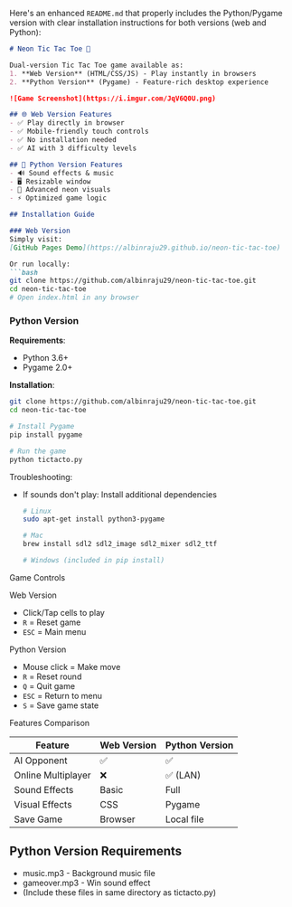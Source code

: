 Here's an enhanced `README.md` that properly includes the Python/Pygame version with clear installation instructions for both versions (web and Python):

```markdown
# Neon Tic Tac Toe 🌟

Dual-version Tic Tac Toe game available as:
1. **Web Version** (HTML/CSS/JS) - Play instantly in browsers
2. **Python Version** (Pygame) - Feature-rich desktop experience

![Game Screenshot](https://i.imgur.com/JqV6Q0U.png)

## 🌐 Web Version Features
- ✅ Play directly in browser
- ✅ Mobile-friendly touch controls
- ✅ No installation needed
- ✅ AI with 3 difficulty levels

## 🐍 Python Version Features
- 🔊 Sound effects & music
- 🖥️ Resizable window
- 🌈 Advanced neon visuals
- ⚡ Optimized game logic

## Installation Guide

### Web Version
Simply visit:  
[GitHub Pages Demo](https://albinraju29.github.io/neon-tic-tac-toe)

Or run locally:
```bash
git clone https://github.com/albinraju29/neon-tic-tac-toe.git
cd neon-tic-tac-toe
# Open index.html in any browser
```

### Python Version
**Requirements**:
- Python 3.6+
- Pygame 2.0+

**Installation**:
```bash
git clone https://github.com/albinraju29/neon-tic-tac-toe.git
cd neon-tic-tac-toe

# Install Pygame
pip install pygame

# Run the game
python tictacto.py
```

Troubleshooting:
- If sounds don't play: Install additional dependencies
  ```bash
  # Linux
  sudo apt-get install python3-pygame
  
  # Mac
  brew install sdl2 sdl2_image sdl2_mixer sdl2_ttf
  
  # Windows (included in pip install)
  ```

 Game Controls

 Web Version
- Click/Tap cells to play
- `R` = Reset game  
- `ESC` = Main menu

 Python Version
- Mouse click = Make move
- `R` = Reset round  
- `Q` = Quit game  
- `ESC` = Return to menu  
- `S` = Save game state

Features Comparison

| Feature            | Web Version | Python Version |
|--------------------|-------------|----------------|
| AI Opponent        | ✅          | ✅             |
| Online Multiplayer | ❌          | ✅ (LAN)       |
| Sound Effects      | Basic       | Full           |
| Visual Effects     | CSS         | Pygame         |
| Save Game          | Browser     | Local file     |

## Python Version Requirements
- music.mp3 - Background music file
- gameover.mp3 - Win sound effect
- (Include these files in same directory as tictacto.py)

